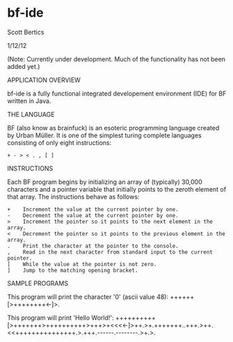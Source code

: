 bf-ide
======
Scott Bertics

1/12/12

(Note: Currently under development.  Much of the functionality has not been added yet.)

APPLICATION OVERVIEW

bf-ide is a fully functional integrated developement environment (IDE) for BF written in Java.

THE LANGUAGE

BF (also know as brainfuck) is an esoteric programming language created by Urban Müller.
It is one of the simplest turing complete languages consisting of only eight instructions:

    + - > < . , [ ]

INSTRUCTIONS

Each BF program begins by initializing an array of (typically) 30,000 characters and a pointer
variable that initially points to the zeroth element of that array.  The instructions behave as follows:

    +    Increment the value at the current pointer by one.
    -    Decrement the value at the current pointer by one.
    >    Increment the pointer so it points to the next element in the array.
    <    Decrement the pointer so it points to the previous element in the array.
    .    Print the character at the pointer to the console.
    ,    Read in the next character from standard input to the current pointer.
    [    While the value at the pointer is not zero.
    ]    Jump to the matching opening bracket.

SAMPLE PROGRAMS

This program will print the character '0' (ascii value 48):
++++++[>++++++++<-]>.

This program will print 'Hello World!':
++++++++++[>+++++++>++++++++++>+++>+<<<<-]>++.>+.+++++++..+++.>++.<<+++++++++++++++.>.+++.------.--------.>+.>.
